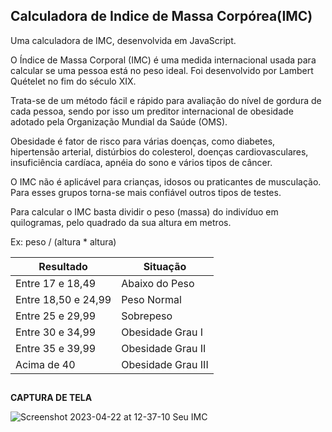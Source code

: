 
Calculadora de Indice de Massa Corpórea(IMC)
---
Uma calculadora de IMC, desenvolvida em JavaScript.

O Índice de Massa Corporal (IMC) é uma medida internacional usada para calcular se uma pessoa está no peso ideal. Foi desenvolvido por Lambert Quételet no fim do século XIX.

Trata-se de um método fácil e rápido para avaliação do nível de gordura de cada pessoa, sendo por isso um preditor internacional de obesidade adotado pela Organização Mundial da Saúde (OMS).

Obesidade é fator de risco para várias doenças, como diabetes, hipertensão arterial, distúrbios do colesterol, doenças cardiovasculares, insuficiência cardíaca, apnéia do sono e vários tipos de câncer.

O IMC não é aplicável para crianças, idosos ou praticantes de musculação. Para esses grupos torna-se mais confiável outros tipos de testes.

Para calcular o IMC basta dividir o peso (massa) do indivíduo em quilogramas, pelo quadrado da sua altura em metros.

Ex: peso / (altura * altura)

Resultado            |Situação
---|---
Entre 17 e 18,49     |Abaixo do Peso
Entre 18,50 e 24,99  |Peso Normal
Entre 25 e 29,99     |Sobrepeso
Entre 30 e 34,99     |Obesidade Grau I
Entre 35 e 39,99     |Obesidade Grau II
Acima de 40          |Obesidade Grau III


##

**CAPTURA DE TELA**

![Screenshot 2023-04-22 at 12-37-10 Seu IMC](https://user-images.githubusercontent.com/101753340/233793716-45f2aa50-d2ad-4fd3-b5ac-f0edf1388e5f.png)





 
